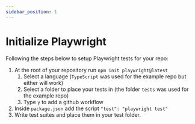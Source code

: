 ```yaml
---
sidebar_position: 1
---
```


# Initialize Playwright

Following the steps below to setup Playwright tests for your repo:

1. At the root of your repository run `npm init playwright@latest` 
    1. Select a language (`TypeScript` was used for the example repo but either will work)
    2. Select a folder to place your tests in (the folder `tests` was used for the example repo)
    3. Type `y` to add a github workflow
2. Inside `package.json` add the script `"test": "playwright test"`
3. Write test suites and place them in your test folder.